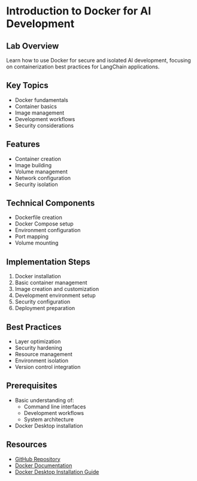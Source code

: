 # Introduction to Docker for AI Development

## Lab Overview
Learn how to use Docker for secure and isolated AI development, focusing on containerization best practices for LangChain applications.

## Key Topics
- Docker fundamentals
- Container basics
- Image management
- Development workflows
- Security considerations

## Features
- Container creation
- Image building
- Volume management
- Network configuration
- Security isolation

## Technical Components
- Dockerfile creation
- Docker Compose setup
- Environment configuration
- Port mapping
- Volume mounting

## Implementation Steps
1. Docker installation
2. Basic container management
3. Image creation and customization
4. Development environment setup
5. Security configuration
6. Deployment preparation

## Best Practices
- Layer optimization
- Security hardening
- Resource management
- Environment isolation
- Version control integration

## Prerequisites
- Basic understanding of:
  - Command line interfaces
  - Development workflows
  - System architecture
- Docker Desktop installation

## Resources
- [GitHub Repository](https://github.com/aimug-org/austin_langchain)
- [Docker Documentation](https://docs.docker.com/)
- [Docker Desktop Installation Guide](https://docs.docker.com/desktop/)
